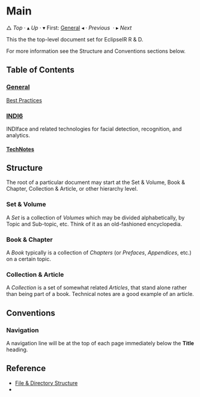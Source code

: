 # Main

&bigtriangleup; _Top_ &CenterDot; &blacktriangle; _Up_ &CenterDot; &blacktriangledown; First: [General](./General/General.md) &blacktriangleleft; &CenterDot; _Previous_  &CenterDot; &blacktriangleright; _Next_



This the the top-level document set for EclipseIR R & D.

For more information see the Structure and Conventions sections below.

## Table of Contents


### [General](./General/General.md)

[Best Practices](./General/BestPracticesNote.md)

### [INDI6](./INDI6/INDI6.md)

INDIface and related technologies for facial detection, recognition, and analytics.

#### [TechNotes](./INDI6/TechNotes/TechNotes.md)

## Structure

The root of a particular document may start at the Set & Volume, Book & Chapter, Collection & Article, or other hierarchy level.

### Set & Volume

A _Set_ is a collection of _Volumes_ which may be divided alphabetically, by Topic and Sub-topic, etc. Think of it as an old-fashioned encyclopedia. 

### Book & Chapter

A _Book_ typically is a collection of _Chapters_ (or _Prefaces_, _Appendices_, etc.) on a certain topic.

### Collection & Article

A _Collection_ is a set of somewhat related _Articles_, that stand alone rather than being part of a book. Technical notes are a good example of an article.

## Conventions

### Navigation

A navigation line will be at the top of each page immediately below the **Title** heading.

## Reference

* [File & Directory Structure](./FileLayout.md)
* 







